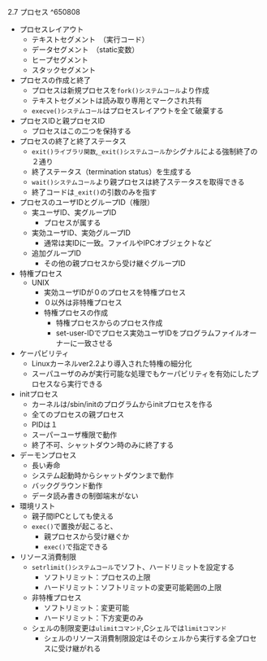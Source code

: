 2.7 プロセス ^650808
- プロセスレイアウト
	- テキストセグメント　（実行コード）
	- データセグメント　（static変数）
	- ヒープセグメント
	- スタックセグメント
- プロセスの作成と終了
	- プロセスは新規プロセスを`fork()システムコール`より作成
	- テキストセグメントは読み取り専用とマークされ共有
	- `execve()システムコール`はプロセスレイアウトを全て破棄する
- プロセスIDと親プロセスID
	- プロセスはこの二つを保持する
- プロセスの終了と終了ステータス
	- `exit()ライブラリ関数`,`_exit()システムコール`かシグナルによる強制終了の２通り
	- 終了ステータス（termination status）を生成する
	- `wait()システムコール`より親プロセスは終了ステータスを取得できる
	-  終了コードは`_exit()`の引数のみを指す
- プロセスのユーザIDとグループID（権限）
	- 実ユーザID、実グループID
		- プロセスが属する
	- 実効ユーザID、実効グループID
		- 通常は実IDに一致。ファイルやIPCオブジェクトなど
	- 追加グループID
		- その他の親プロセスから受け継ぐグループID
- 特権プロセス
	- UNIX
		- 実効ユーザIDが０のプロセスを特権プロセス
		- ０以外は非特権プロセス
		- 特権プロセスの作成
			- 特権プロセスからのプロセス作成
			- set-user-IDでプロセス実効ユーザIDをプログラムファイルオーナーに一致させる
- ケーパビリティ
	- Linuxカーネルver2.2より導入された特権の細分化
	- スーパユーザのみが実行可能な処理でもケーパビリティを有効にしたプロセスなら実行できる
- initプロセス
	- カーネルは/sbin/initのプログラムからinitプロセスを作る
	- 全てのプロセスの親プロセス
	- PIDは１
	- スーパーユーザ権限で動作
	- 終了不可、シャットダウン時のみに終了する
- デーモンプロセス
	- 長い寿命
	- システム起動時からシャットダウンまで動作
	- バックグラウンド動作
	- データ読み書きの制御端末がない
- 環境リスト
	- 親子間IPCとしても使える
	- `exec()`で置換が起こると、
		- 親プロセスから受け継ぐか
		- `exec()`で指定できる
- リソース消費制限
	- `setrlimit()システムコール`でソフト、ハードリミットを設定する
		- ソフトリミット：プロセスの上限
		- ハードリミット：ソフトリミットの変更可能範囲の上限
	- 非特権プロセス
		- ソフトリミット：変更可能
		- ハードリミット：下方変更のみ
	- シェルの制限変更は`ulimitコマンド`,Cシェルでは`limitコマンド`
		- シェルのリソース消費制限設定はそのシェルから実行する全プロセスに受け継がれる